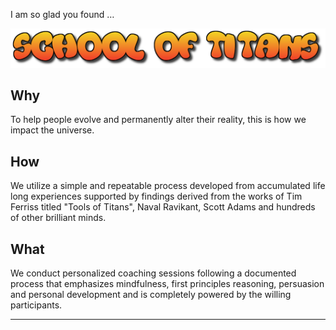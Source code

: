 I am so glad you found …

![v0.1](images/cooltext381895775393585.png)

## Why

To help people evolve and permanently alter their reality, this is how we impact the  universe.

## How
We utilize a simple and repeatable process developed from accumulated life long experiences supported by findings derived from the works of Tim Ferriss titled "Tools of Titans", Naval Ravikant, Scott Adams and hundreds of other brilliant minds.

## What
We conduct personalized coaching sessions following a documented process that emphasizes mindfulness, first principles reasoning, persuasion and personal development and is completely powered by the willing participants.

---
